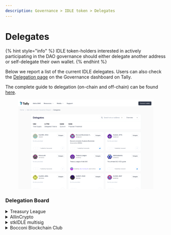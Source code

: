 ```yaml
---
description: Governance > IDLE token > Delegates
---
```


# Delegates

{% hint style="info" %}
IDLE token-holders interested in actively participating in the DAO governance should either delegate another address or self-delegate their own wallet.
{% endhint %}

Below we report a list of the current IDLE delegates. Users can also check the [Delegation page](https://www.tally.xyz/gov/idle/delegates) on the Governance dashboard on Tally.&#x20;

The complete guide to delegation (on-chain and off-chain) can be found [here](../idle-dao/governance-guides/how-to-delegate-votes.md).

<figure><img src="../../.gitbook/assets/image (35).png" alt=""><figcaption></figcaption></figure>

### Delegation Board

<details>

<summary>Treasury League</summary>

Bio: Treasury League of Idle DAO

Delegation pitch: [Link](https://gov.idle.finance/t/delegation-board/1049/4)

Address: [0xFb3bD022D5DAcF95eE28a6B07825D4Ff9C5b3814](https://etherscan.io/address/0xFb3bD022D5DAcF95eE28a6B07825D4Ff9C5b3814)

</details>

<details>

<summary>AllinCrypto</summary>

Bio: Admin of the “IDLE Factory” community group

Delegation pitch: [Link](https://gov.idle.finance/t/delegation-pitch-allincrypto-idle-factory/1050)

Address: [0x50DA03C08b3269AA2B47a0b8bE03dBCeA4cB3990](https://etherscan.io/address/0x50DA03C08b3269AA2B47a0b8bE03dBCeA4cB3990)

</details>

<details>

<summary>stkIDLE multisig</summary>

Bio: IDLE stakers' delegated multisig

Delegation pitch: [Link](https://gov.idle.finance/t/voting-framework-for-stkidle-holders/567)

Address: [0xb08696efcf019a6128ed96067b55dd7d0ab23ce4](https://etherscan.io/address/0xb08696efcf019a6128ed96067b55dd7d0ab23ce4)

</details>

<details>

<summary>Bocconi Blockchain Club</summary>

Bio: Bocconi university Students Blockchain Association (BSBA)

Delegation pitch: [Link](https://gov.idle.finance/t/delegation-pitch-bocconi-students-blockchain-association-bsba-meta-delegate-program/1068)

Address: [0x61f0b0daBe302c5952b7038ef42c2c4F1d69e3db](https://etherscan.io/address/0x61f0b0daBe302c5952b7038ef42c2c4F1d69e3db)

</details>
